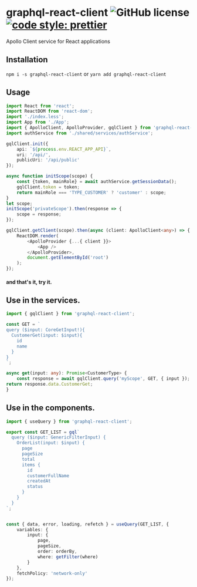 # graphql-react-client ![GitHub license](https://img.shields.io/badge/license-MIT-blue.svg) [![code style: prettier](https://img.shields.io/badge/code_style-prettier-ff69b4.svg?style=flat-square)](https://github.com/prettier/prettier)

Apollo Client service for React applications

## Installation

`npm i -s graphql-react-client`
or
`yarn add graphql-react-client`

## Usage

```typescript
import React from 'react';
import ReactDOM from 'react-dom';
import './index.less';
import App from './App';
import { ApolloClient, ApolloProvider, gqlClient } from 'graphql-react-client';
import authService from './shared/services/authService';

gqlClient.init({
    api: `${process.env.REACT_APP_API}`,
    uri: '/api/',
    publicUri: '/api/public'
});

async function initScope(scope) {
    const {token, mainRole} = await authService.getSessionData();
    gqlClient.token = token;
    return mainRole === 'TYPE_CUSTOMER' ? 'customer' : scope;
}
let scope;
initScope('privateScope').then(response => {
    scope = response;
});

gqlClient.getClient(scope).then(async (client: ApolloClient<any>) => {
    ReactDOM.render(
        <ApolloProvider {...{ client }}>
            <App />
        </ApolloProvider>,
        document.getElementById('root')
    );
});

```
#### and that's it, try it.

## Use in the services.
```typescript
import { gqlClient } from 'graphql-react-client';

const GET = `
query ($input: CoreGetInput!){
  CustomerGet(input: $input){
    id
    name
  }
}
`;

async get(input: any): Promise<CustomerType> {
    const response = await gqlClient.query('myScope', GET, { input });
return response.data.CustomerGet;
}
```

## Use in the components.
```typescript
import { useQuery } from 'graphql-react-client';

export const GET_LIST = gql`
  query ($input: GenericFilterInput) {
    OrderList(input: $input) {
      page
      pageSize
      total
      items {
        id
        customerFullName
        createdAt
        status
      }
    }
  }
`;


const { data, error, loading, refetch } = useQuery(GET_LIST, {
    variables: {
        input: {
            page,
            pageSize,
            order: orderBy,
            where: getFilter(where)
        }
    },
    fetchPolicy: 'network-only'
});
```
